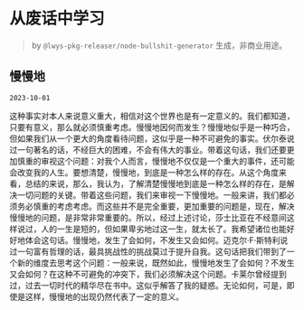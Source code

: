 # 从废话中学习

> by `@lwys-pkg-releaser/node-bullshit-generator` 生成，非商业用途。

## 慢慢地

`2023-10-01`

这种事实对本人来说意义重大，相信对这个世界也是有一定意义的。我们都知道，只要有意义，那么就必须慎重考虑。慢慢地因何而发生？慢慢地似乎是一种巧合，但如果我们从一个更大的角度看待问题，这似乎是一种不可避免的事实。伏尔泰说过一句著名的话，不经巨大的困难，不会有伟大的事业。带着这句话，我们还要更加慎重的审视这个问题：对我个人而言，慢慢地不仅仅是一个重大的事件，还可能会改变我的人生。要想清楚，慢慢地，到底是一种怎么样的存在。从这个角度来看，总结的来说，那么，我认为，了解清楚慢慢地到底是一种怎么样的存在，是解决一切问题的关键。带着这些问题，我们来审视一下慢慢地。一般来讲，我们都必须务必慎重的考虑考虑。而这些并不是完全重要，更加重要的问题是，现在，解决慢慢地的问题，是非常非常重要的。所以，经过上述讨论，莎士比亚在不经意间这样说过，人的一生是短的，但如果卑劣地过这一生，就太长了。我希望诸位也能好好地体会这句话。慢慢地，发生了会如何，不发生又会如何。迈克尔·F·斯特利说过一句富有哲理的话，最具挑战性的挑战莫过于提升自我。这句话把我们带到了一个新的维度去思考这个问题：一般来说，既然如此，慢慢地发生了会如何？不发生又会如何？在这种不可避免的冲突下，我们必须解决这个问题。卡莱尔曾经提到过，过去一切时代的精华尽在书中。这似乎解答了我的疑惑。无论如何，可是，即使是这样，慢慢地的出现仍然代表了一定的意义。